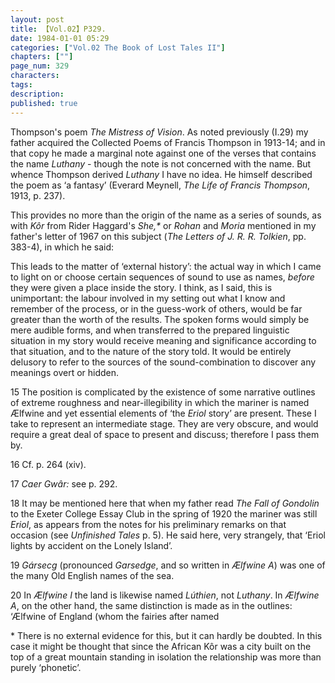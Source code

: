 ```yaml
---
layout: post
title: 【Vol.02】P329.
date: 1984-01-01 05:29
categories: ["Vol.02 The Book of Lost Tales II"]
chapters: [""]
page_num: 329
characters: 
tags: 
description: 
published: true
---
```


<p style="text-indent: 0;">
Thompson's poem <I>The Mistress of Vision</I>. As noted previously (I.29) my father acquired the Collected Poems of Francis Thompson in 1913-14; and in that copy he made a marginal note against one of the verses that contains the name <I>Luthany</I> - though the note is not concerned with the name. But whence Thompson derived <I>Luthany</I> I have no idea. He himself described the poem as ‘a fantasy’ (Everard Meynell, <I>The Life of Francis Thompson</I>, 1913, p. 237).
</p>

This provides no more than the origin of the name as a series of sounds, as with <I>Kôr</I> from Rider Haggard's <I>She,\*</I> or <I>Rohan</I> and <I>Moria</I> mentioned in my father's letter of 1967 on this subject (<I>The Letters of J. R. R. Tolkien</I>, pp. 383-4), in which he said:

This leads to the matter of ‘external history’: the actual way in which I came to light on or choose certain sequences of sound to use as names, <I>before</I> they were given a place inside the story. I think, as I said, this is unimportant: the labour involved in my setting out what I know and remember of the process, or in the guess-work of others, would be far greater than the worth of the results. The spoken forms would simply be mere audible forms, and when transferred to the prepared linguistic situation in my story would receive meaning and significance according to that situation, and to the nature of the story told. It would be entirely delusory to refer to the sources of the sound-combination to discover any meanings overt or hidden.

15 The position is complicated by the existence of some narrative outlines of extreme roughness and near-illegibility in which the mariner is named Ælfwine and yet essential elements of ‘the <I>Eriol</I> story’ are present. These I take to represent an intermediate stage. They are very obscure, and would require a great deal of space to present and discuss; therefore I pass them by.

16 Cf. p. 264 (xiv).

17 <I>Caer Gwâr:</I> see p. 292.

18 It may be mentioned here that when my father read <I>The Fall of Gondolin</I> to the Exeter College Essay Club in the spring of 1920 the mariner was still <I>Eriol</I>, as appears from the notes for his preliminary remarks on that occasion (see <I>Unfinished Tales</I> p. 5). He said here, very strangely, that ‘Eriol lights by accident on the Lonely Island’.

19 <I>Gársecg</I> (pronounced <I>Garsedge</I>, and so written in <I>Ælfwine A</I>) was one of the many Old English names of the sea.

20 In <I>Ælfwine I</I> the land is likewise named <I>Lúthien</I>, not <I>Luthany</I>. In <I>Ælfwine A</I>, on the other hand, the same distinction is made as in the outlines: ‘Ælfwine of England (whom the fairies after named

\* There is no external evidence for this, but it can hardly be doubted. In this case it might be thought that since the African Kôr was a city built on the top of a great mountain standing in isolation the relationship was more than purely ‘phonetic’.


